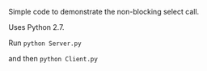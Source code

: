 Simple code to demonstrate the non-blocking select call.

Uses Python 2.7.

Run `python Server.py`

and then `python Client.py`